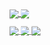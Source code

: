 <a href="https://github.com/li-ji-ji">
  <img align="center" src="https://li-ji-ji-readme-stats.vercel.app/api?username=li-ji-ji&show_icons=true&theme=blueberry&count_private=true" />
</a>
<a href="https://github.com/li-ji-ji">
  <img align="center" src="https://li-ji-ji-readme-stats.vercel.app/api/top-langs/?username=li-ji-ji&show_icons=true&theme=blueberry&count_private=true&layout=compact" />
</a>
<p></p>
<a href="https://github.com/li-ji-ji/ICTExam">
  <img align="center" src="https://li-ji-ji-readme-stats.vercel.app/api/pin/?username=li-ji-ji&repo=ICTExam&show_icons=true&theme=blueberry" />
</a>
<a href="https://github.com/li-ji-ji/CSP">
  <img align="center" src="https://li-ji-ji-readme-stats.vercel.app/api/pin/?username=li-ji-ji&repo=CSP&show_icons=true&theme=blueberry" />
</a>
<a href="https://github.com/li-ji-ji/Second">
  <img align="center" src="https://li-ji-ji-readme-stats.vercel.app/api/pin/?username=li-ji-ji&repo=Second&show_icons=true&theme=blueberry" />
</a>
